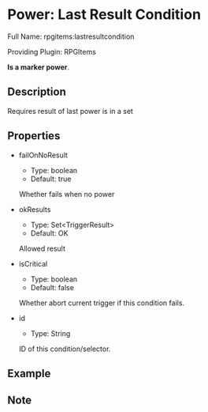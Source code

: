 # Power: Last Result Condition

<!-- This file is generated ingame by `/rpgitem gen-wiki`. -->
<!-- Please only edit between "beginCustomXXXX" and "endCustomXXXX".  -->
<!-- If you want to edit description of this power or property, -->
<!-- please edit corresponding section in "resources/lang/en_US.yml" -->

Full Name: rpgitems:lastresultcondition

Providing Plugin: RPGItems

**Is a marker power**.

<!-- beginCustomHeader -->
<!-- endCustomHeader -->

## Description

Requires result of last power is in a set
<!-- beginCustomDescription -->
<!-- endCustomDescription -->

## Properties

* failOnNoResult

  * Type: boolean
  * Default: true

  Whether fails when no power

* okResults

  * Type: Set&lt;TriggerResult&gt;
  * Default: OK

  Allowed result

* isCritical

  * Type: boolean
  * Default: false

  Whether abort current trigger if this condition fails.

* id

  * Type: String

  ID of this condition/selector.

<!-- beginCustomProperties -->
<!-- endCustomProperties -->

## Example

<!-- beginCustomExample -->
<!-- endCustomExample -->

## Note

<!-- beginCustomNote -->
<!-- endCustomNote -->